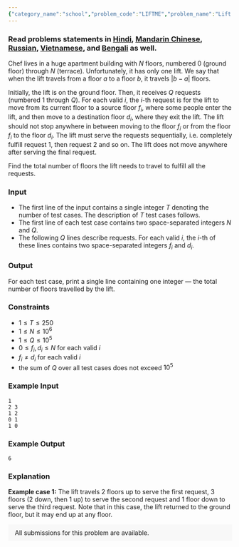 ```yaml
---
{"category_name":"school","problem_code":"LIFTME","problem_name":"Lift Requests","problemComponents":{"constraints":"","constraintsState":false,"subtasks":"","subtasksState":false,"inputFormat":"","inputFormatState":false,"outputFormat":"","outputFormatState":false,"sampleTestCases":{"0":{"id":1,"input":"1\r\n2 3\r\n1 2\r\n0 1\r\n1 0","output":6,"explanation":"**Example case 1:** The lift travels $2$ floors up to serve the first request, $3$ floors ($2$ down, then $1$ up) to serve the second request and $1$ floor down to serve the third request. Note that in this case, the lift returned to the ground floor, but it may end up at any floor.","isDeleted":false}}},"video_editorial_url":"https://youtu.be/EpLYka-qSu8","languages_supported":{"0":"CPP14","1":"C","2":"JAVA","3":"PYTH 3.6","4":"CPP17","5":"PYTH","6":"PYP3","7":"CS2","8":"ADA","9":"PYPY","10":"TEXT","11":"PAS fpc","12":"NODEJS","13":"RUBY","14":"PHP","15":"GO","16":"HASK","17":"TCL","18":"PERL","19":"SCALA","20":"LUA","21":"kotlin","22":"BASH","23":"JS","24":"LISP sbcl","25":"rust","26":"PAS gpc","27":"BF","28":"CLOJ","29":"R","30":"D","31":"CAML","32":"FORT","33":"ASM","34":"swift","35":"FS","36":"WSPC","37":"LISP clisp","38":"SQL","39":"SCM guile","40":"PERL6","41":"ERL","42":"CLPS","43":"ICK","44":"NICE","45":"PRLG","46":"ICON","47":"COB","48":"SCM chicken","49":"PIKE","50":"SCM qobi","51":"ST","52":"NEM"},"max_timelimit":1,"source_sizelimit":50000,"problem_author":"rumblefool","problem_tester":"","date_added":"6-04-2020","tags":{"0":"cakewalk","1":"cook117","2":"implementation","3":"rajarshi_basu","4":"rumblefool"},"problem_difficulty_level":"Cakewalk","best_tag":"","editorial_url":"https://discuss.codechef.com/problems/LIFTME","time":{"view_start_date":1587407402,"submit_start_date":1587407402,"visible_start_date":1587407402,"end_date":1735669800},"is_direct_submittable":false,"problemDiscussURL":"https://discuss.codechef.com/search?q=LIFTME","is_proctored":false,"visitedContests":{},"layout":"problem"}
---
```

### Read problems statements in [Hindi](https://www.codechef.com/download/translated/COOK117/hindi/LIFTME.pdf), [Mandarin Chinese](https://www.codechef.com/download/translated/COOK117/mandarin/LIFTME.pdf), [Russian](https://www.codechef.com/download/translated/COOK117/russian/LIFTME.pdf), [Vietnamese](https://www.codechef.com/download/translated/COOK117/vietnamese/LIFTME.pdf), and [Bengali](https://www.codechef.com/download/translated/COOK117/bengali/LIFTME.pdf) as well.

Chef lives in a huge apartment building with $N$ floors, numbered $0$ (ground floor) through $N$ (terrace). Unfortunately, it has only one lift. We say that when the lift travels from a floor $a$ to a floor $b$, it travels $|b-a|$ floors.

Initially, the lift is on the ground floor. Then, it receives $Q$ requests (numbered $1$ through $Q$). For each valid $i$, the $i$-th request is for the lift to move from its current floor to a source floor $f_i$, where some people enter the lift, and then move to a destination floor $d_i$, where they exit the lift. The lift should not stop anywhere in between moving to the floor $f_i$ or from the floor $f_i$ to the floor $d_i$. The lift must serve the requests sequentially, i.e. completely fulfill request $1$, then request $2$ and so on. The lift does not move anywhere after serving the final request.

Find the total number of floors the lift needs to travel to fulfill all the requests.

### Input
- The first line of the input contains a single integer $T$ denoting the number of test cases. The description of $T$ test cases follows.
- The first line of each test case contains two space-separated integers $N$ and $Q$.
- The following $Q$ lines describe requests. For each valid $i$, the $i$-th of these lines contains two space-separated integers $f_i$ and $d_i$.

### Output
For each test case, print a single line containing one integer ― the total number of floors travelled by the lift.

### Constraints
- $1 \le T \le 250$
- $1 \le N \le 10^6$
- $1 \le Q \le 10^5$
- $0 \le f_i, d_i \le N$ for each valid $i$
- $f_i \neq d_i$ for each valid $i$
- the sum of $Q$ over all test cases does not exceed $10^5$

### Example Input
```
1
2 3
1 2
0 1
1 0

```

### Example Output
```
6
```

### Explanation
**Example case 1:** The lift travels $2$ floors up to serve the first request, $3$ floors ($2$ down, then $1$ up) to serve the second request and $1$ floor down to serve the third request. Note that in this case, the lift returned to the ground floor, but it may end up at any floor.

<aside style='background: #f8f8f8;padding: 10px 15px;'><div>All submissions for this problem are available.</div></aside>
